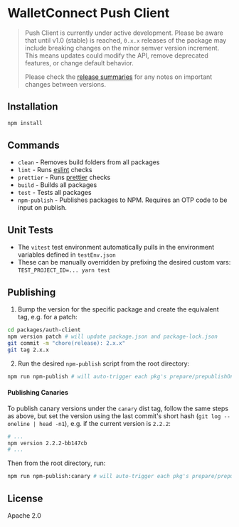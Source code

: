 # WalletConnect Push Client

> Push Client is currently under active development. Please be aware that until v1.0 (stable) is reached,  `0.x.x` releases of the package may include breaking changes on the minor semver version increment. This means updates could modify the API, remove deprecated features, or change default behavior. 
> 
> Please check the [release summaries](https://github.com/WalletConnect/push-client-js/releases) for any notes on important changes between versions.

## Installation

```sh
npm install
```

## Commands

- `clean` - Removes build folders from all packages
- `lint` - Runs [eslint](https://eslint.org/) checks
- `prettier` - Runs [prettier](https://prettier.io/) checks
- `build` - Builds all packages
- `test` - Tests all packages
- `npm-publish` - Publishes packages to NPM. Requires an OTP code to be input on publish.

## Unit Tests

- The `vitest` test environment automatically pulls in the environment variables defined in `testEnv.json`
- These can be manually overridden by prefixing the desired custom vars: `TEST_PROJECT_ID=... yarn test`

## Publishing

1. Bump the version for the specific package and create the equivalent tag, e.g. for a patch:

```sh
cd packages/auth-client
npm version patch # will update package.json and package-lock.json
git commit -m "chore(release): 2.x.x"
git tag 2.x.x
```

2. Run the desired `npm-publish` script from the root directory:

```sh
npm run npm-publish # will auto-trigger each pkg's prepare/prepublishOnly scripts
```

#### Publishing Canaries

To publish canary versions under the `canary` dist tag, follow the same steps as above, but set the version using
the last commit's short hash (`git log --oneline | head -n1`), e.g. if the current version is `2.2.2`:

```sh
# ...
npm version 2.2.2-bb147cb
# ...
```

Then from the root directory, run:

```sh
npm run npm-publish:canary # will auto-trigger each pkg's prepare/prepublishOnly scripts
```

## License

Apache 2.0
